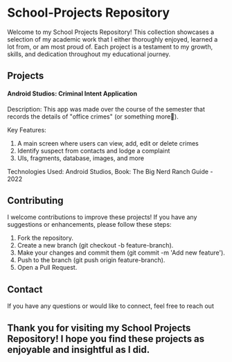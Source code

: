 # School-Projects Repository

Welcome to my School Projects Repository! This collection showcases a selection of my academic work that I either thoroughly enjoyed, learned a lot from, or am most proud of. Each project is a testament to my growth, skills, and dedication throughout my educational journey.

## Projects
#### Android Studios: Criminal Intent Application
Description: This app was made over the course of the semester that records the details of "office crimes" (or something more🤫).

Key Features:
  1. A main screen where users can view, add, edit or delete crimes
  2. Identify suspect from contacts and lodge a complaint
  3. UIs, fragments, database, images, and more

Technologies Used: Android Studios, Book: The Big Nerd Ranch Guide - 2022

## Contributing
I welcome contributions to improve these projects! If you have any suggestions or enhancements, please follow these steps:

1. Fork the repository.
2. Create a new branch (git checkout -b feature-branch).
3. Make your changes and commit them (git commit -m 'Add new feature').
4. Push to the branch (git push origin feature-branch).
5. Open a Pull Request.

## Contact
If you have any questions or would like to connect, feel free to reach out

## Thank you for visiting my School Projects Repository! I hope you find these projects as enjoyable and insightful as I did.
